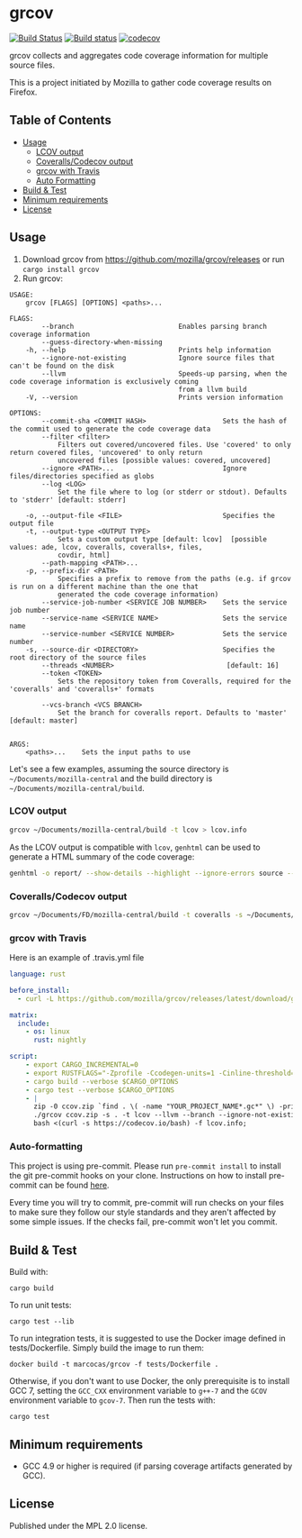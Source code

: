 # grcov

[![Build Status](https://travis-ci.org/mozilla/grcov.svg?branch=master)](https://travis-ci.org/mozilla/grcov)
[![Build status](https://ci.appveyor.com/api/projects/status/1957u00h26alxey2/branch/master?svg=true)](https://ci.appveyor.com/project/marco-c/grcov)
[![codecov](https://codecov.io/gh/mozilla/grcov/branch/master/graph/badge.svg)](https://codecov.io/gh/mozilla/grcov)

grcov collects and aggregates code coverage information for multiple source files.

This is a project initiated by Mozilla to gather code coverage results on Firefox.

## Table of Contents
* [Usage](#usage)
    * [LCOV output](#lcov-output)
    * [Coveralls/Codecov output](#coverallscodecov-output)
    * [grcov with Travis](#grcov-with-travis)
    * [Auto Formatting](#auto-formatting)
* [Build & Test](#build--test)
* [Minimum requirements](#minimum-requirements)
* [License](#license)

## Usage

1. Download grcov from https://github.com/mozilla/grcov/releases or run ```cargo install grcov```
2. Run grcov:

```
USAGE:
    grcov [FLAGS] [OPTIONS] <paths>...

FLAGS:
        --branch                          Enables parsing branch coverage information
        --guess-directory-when-missing
    -h, --help                            Prints help information
        --ignore-not-existing             Ignore source files that can't be found on the disk
        --llvm                            Speeds-up parsing, when the code coverage information is exclusively coming
                                          from a llvm build
    -V, --version                         Prints version information

OPTIONS:
        --commit-sha <COMMIT HASH>                   Sets the hash of the commit used to generate the code coverage data
        --filter <filter>
            Filters out covered/uncovered files. Use 'covered' to only return covered files, 'uncovered' to only return
            uncovered files [possible values: covered, uncovered]
        --ignore <PATH>...                           Ignore files/directories specified as globs
        --log <LOG>
            Set the file where to log (or stderr or stdout). Defaults to 'stderr' [default: stderr]

    -o, --output-file <FILE>                         Specifies the output file
    -t, --output-type <OUTPUT TYPE>
            Sets a custom output type [default: lcov]  [possible values: ade, lcov, coveralls, coveralls+, files,
            covdir, html]
        --path-mapping <PATH>...
    -p, --prefix-dir <PATH>
            Specifies a prefix to remove from the paths (e.g. if grcov is run on a different machine than the one that
            generated the code coverage information)
        --service-job-number <SERVICE JOB NUMBER>    Sets the service job number
        --service-name <SERVICE NAME>                Sets the service name
        --service-number <SERVICE NUMBER>            Sets the service number
    -s, --source-dir <DIRECTORY>                     Specifies the root directory of the source files
        --threads <NUMBER>                            [default: 16]
        --token <TOKEN>
            Sets the repository token from Coveralls, required for the 'coveralls' and 'coveralls+' formats

        --vcs-branch <VCS BRANCH>
            Set the branch for coveralls report. Defaults to 'master' [default: master]


ARGS:
    <paths>...    Sets the input paths to use
```

Let's see a few examples, assuming the source directory is `~/Documents/mozilla-central` and the build directory is `~/Documents/mozilla-central/build`.

### LCOV output

```sh
grcov ~/Documents/mozilla-central/build -t lcov > lcov.info
```

As the LCOV output is compatible with `lcov`, `genhtml` can be used to generate a HTML summary of the code coverage:
```sh
genhtml -o report/ --show-details --highlight --ignore-errors source --legend lcov.info
```

### Coveralls/Codecov output

```sh
grcov ~/Documents/FD/mozilla-central/build -t coveralls -s ~/Documents/FD/mozilla-central --token YOUR_COVERALLS_TOKEN > coveralls.json
```

### grcov with Travis

Here is an example of .travis.yml file
```YAML
language: rust

before_install:
  - curl -L https://github.com/mozilla/grcov/releases/latest/download/grcov-linux-x86_64.tar.bz2 | tar jxf -

matrix:
  include:
    - os: linux
      rust: nightly

script:
    - export CARGO_INCREMENTAL=0
    - export RUSTFLAGS="-Zprofile -Ccodegen-units=1 -Cinline-threshold=0 -Clink-dead-code -Coverflow-checks=off -Zno-landing-pads"
    - cargo build --verbose $CARGO_OPTIONS
    - cargo test --verbose $CARGO_OPTIONS
    - |
      zip -0 ccov.zip `find . \( -name "YOUR_PROJECT_NAME*.gc*" \) -print`;
      ./grcov ccov.zip -s . -t lcov --llvm --branch --ignore-not-existing --ignore "/*" -o lcov.info;
      bash <(curl -s https://codecov.io/bash) -f lcov.info;
```

### Auto-formatting

This project is using pre-commit. Please run `pre-commit install` to install the git pre-commit hooks on your clone. Instructions on how to install pre-commit can be found [here](https://pre-commit.com/#install).

Every time you will try to commit, pre-commit will run checks on your files to make sure they follow our style standards and they aren't affected by some simple issues. If the checks fail, pre-commit won't let you commit.

## Build & Test

Build with:
```
cargo build
```

To run unit tests:
```
cargo test --lib
```

To run integration tests, it is suggested to use the Docker image defined in tests/Dockerfile. Simply build the image to run them:
```
docker build -t marcocas/grcov -f tests/Dockerfile .
```

Otherwise, if you don't want to use Docker, the only prerequisite is to install GCC 7, setting the `GCC_CXX` environment variable to `g++-7` and the `GCOV` environment variable to `gcov-7`. Then run the tests with:
```
cargo test
```

## Minimum requirements

- GCC 4.9 or higher is required (if parsing coverage artifacts generated by GCC).

## License

Published under the MPL 2.0 license.
